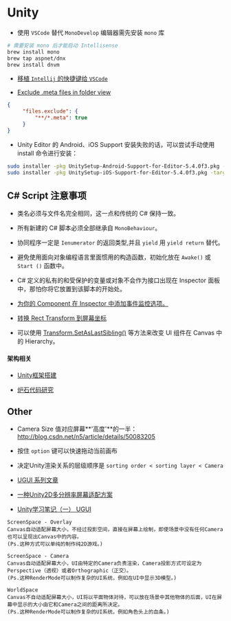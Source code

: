 # Unity

- 使用 `VSCode` 替代 `MonoDevelop` 编辑器需先安装 `mono` 库
```sh
# 需要安装 mono 后才能启动 Intellisense
brew install mono
brew tap aspnet/dnx
brew install dnvm
```

- [移植 `Intellij` 的快捷键给 `VSCode`](https://github.com/k--kato/vscode-intellij-idea-keybindings)

- [Exclude .meta files in folder view](http://stackoverflow.com/questions/30140112/how-do-i-hide-certain-files-from-the-sidebar-in-visual-studio-code)
```json
{
     "files.exclude": {
         "**/*.meta": true
     }
}
```

- Unity Editor 的 Android、iOS Support 安装失败的话，可以尝试手动使用 install 命令进行安装：
```sh
sudo installer -pkg UnitySetup-Android-Support-for-Editor-5.4.0f3.pkg -target /
sudo installer -pkg UnitySetup-iOS-Support-for-Editor-5.4.0f3.pkg -target /
```

## C# Script 注意事项
- 类名必须与文件名完全相同，这一点和传统的 C# 保持一致。

- 所有新建的 C# 脚本必须全部继承自 `MonoBehaviour`。

- 协同程序一定是 `Ienumerator` 的返回类型,并且 `yield` 用 `yield return` 替代。

- 避免使用面向对象编程语言里面惯用的构造函数，初始化放在 `Awake()` 或 `Start ()` 函数中。

- C# 定义的私有的和受保护的变量或对象不会作为接口出现在 Inspector 面板中，那怕你将它放置到该脚本的开始处。

- [为你的 Component 在 Inspector 中添加事件监控选项。](http://answers.unity3d.com/questions/892053/button-onclick-inspector-how-do-i-do-this.html)

- [转换 Rect Transform 到屏幕坐标](http://answers.unity3d.com/questions/826851/how-to-get-screen-position-of-a-recttransform-when.html)

- 可以使用 [Transform.SetAsLastSibling()](https://docs.unity3d.com/ScriptReference/Transform.SetAsLastSibling.html) 等方法来改变 UI 组件在 Canvas 中的 Hierarchy。

#### 架构相关
- [Unity框架搭建](http://liangxiegame.com/tag/unity_framework/)

- [炉石代码研究](http://zhihu.com/question/36928590/answer/69843137)

## Other
- Camera Size 值对应屏幕**'高度'**的一半：http://blog.csdn.net/n5/article/details/50083205

- 按住 `option` 键可以快速拖动当前画布

- 决定Unity渲染关系的层级顺序是 `sorting order < sorting layer < Camera `

- [UGUI 系列文章](http://k79k06k02k.com/blog/%E7%B3%BB%E5%88%97%E6%96%87%E7%AB%A0%E7%9B%AE%E9%8C%84)

- [一种Unity2D多分辨率屏幕适配方案](http://www.cnblogs.com/flyFreeZn/p/4073655.html)

- [Unity学习笔记（一） UGUI](http://www.jianshu.com/p/96676667cfe6)
```
ScreenSpace - Overlay
Canvas自动适配屏幕大小，不经过投影空间，直接在屏幕上绘制，即使场景中没有任何Camera也可以呈现出Canvas中的内容。
(Ps.这种方式可以单纯的制作纯2D游戏。)

ScreenSpace - Camera 
Canvas自动适配屏幕大小，UI由特定的Camera负责渲染，Camera投影方式可设定为Perspective（透视）或者Orthographic（正交）。
(Ps.这种RenderMode可以制作复杂的UI系统，例如在UI中显示3D模型。)

WorldSpace
Canvas不自动适配屏幕大小，UI将以平面物体对待，可以放在场景中其他物体的后面，UI在屏幕中显示的大小由它和Camera之间的距离所决定。
(Ps.这种RenderMode可以制作复杂的UI系统，例如角色头上的血条。)
```

